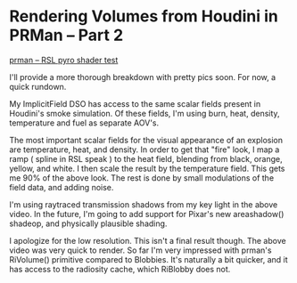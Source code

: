 # Rendering Volumes from Houdini in PRMan – Part 2
[prman – RSL pyro shader test](http://vimeo.com/47593515)

I'll provide a more thorough breakdown with pretty pics soon. For now, a quick rundown.

My ImplicitField DSO has access to the same scalar fields present in Houdini's smoke simulation. Of these fields, I'm using burn, heat, density, temperature and fuel as separate AOV's.

The most important scalar fields for the visual appearance of an explosion are temperature, heat, and density. In order to get that "fire" look, I map a ramp ( spline in RSL speak ) to the heat field, blending from black, orange, yellow, and white. I then scale the result by the temperature field. This gets me 90% of the above look. The rest is done by small modulations of the field data, and adding noise.

I'm using raytraced transmission shadows from my key light in the above video. In the future, I'm going to add support for Pixar's new areashadow() shadeop, and physically plausible shading.

I apologize for the low resolution. This isn't a final result though. The above video was very quick to render. So far I'm very impressed with prman's RiVolume() primitive compared to Blobbies. It's naturally a bit quicker, and it has access to the radiosity cache, which RiBlobby does not.
